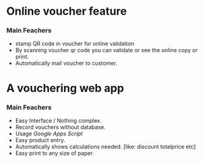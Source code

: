 # Online voucher feature

### Main Feachers
* stamp QR code in voucher for online validation
* By scanning voucher qr code you can validate or see the online copy or print.
* Automatically mail voucher to customer.

# A vouchering web app

### Main Feachers
* Easy Interface / Nothing complex.
* Record vouchers without database.
* Usage _Google Apps Script_
* Easy product entry.
* Automatically shows calculations needed. [like: discount totalprice etc]
* Easy print to any size of paper.

